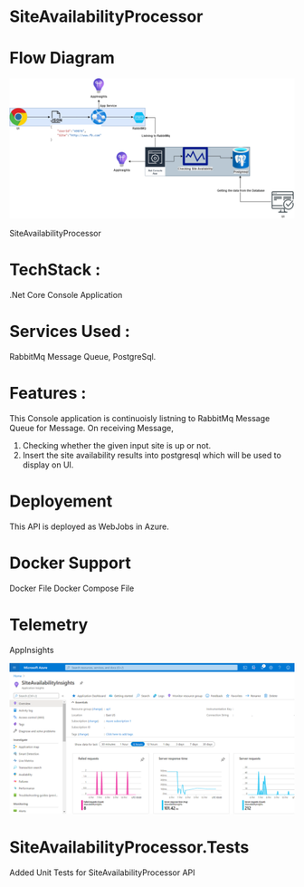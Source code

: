 # SiteAvailabilityProcessor

# Flow Diagram

![Optional Text](Images/siteAvailabilityArch.png)

SiteAvailabilityProcessor

# TechStack : 
.Net Core Console Application
# Services Used : 
RabbitMq Message Queue, PostgreSql.
# Features : 

This Console application is continuoisly listning to RabbitMq Message Queue for Message.
On receiving Message,

1. Checking whether the given input site is up or not.
2. Insert the site availability results into postgresql which will be used to display on UI.

# Deployement
This API is deployed as WebJobs in Azure.

# Docker Support

Docker File
Docker Compose File

# Telemetry

AppInsights

![Optional Text](Images/SiteAvailablityTelemetry.png)


# SiteAvailabilityProcessor.Tests

Added Unit Tests for SiteAvailabilityProcessor API

